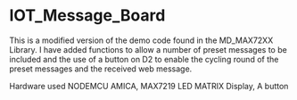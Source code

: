 # IOT_Message_Board

This is a modified version of the demo code found in the MD_MAX72XX Library.
I have added functions to allow a number of preset messages to be
included and the use of a button on D2 to enable the cycling round
of the preset messages and the received web message.

Hardware used NODEMCU AMICA, MAX7219 LED MATRIX Display, A button
